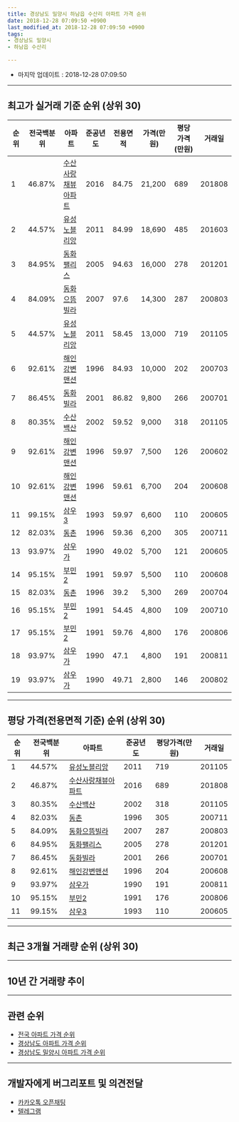 ```yaml
---
title: 경상남도 밀양시 하남읍 수산리 아파트 가격 순위
date: 2018-12-28 07:09:50 +0900
last_modified_at: 2018-12-28 07:09:50 +0900
tags:
- 경상남도 밀양시
- 하남읍 수산리

---
```


* 마지막 업데이트 : 2018-12-28 07:09:50

---

## 최고가 실거래 기준 순위 (상위 30)


|순위|전국백분위|아파트|준공년도|전용면적|가격(만원)|평당가격(만원)|거래일|
|---|---|---|---|---|---|---|---|
|1|46.87%|[수산사랑채뷰아파트](https://search.naver.com/search.naver?query=%EA%B2%BD%EC%83%81%EB%82%A8%EB%8F%84+%EB%B0%80%EC%96%91%EC%8B%9C+%ED%95%98%EB%82%A8%EC%9D%8D+%EC%88%98%EC%82%B0%EB%A6%AC+%EC%88%98%EC%82%B0%EC%82%AC%EB%9E%91%EC%B1%84%EB%B7%B0%EC%95%84%ED%8C%8C%ED%8A%B8)|2016|84.75|21,200|689|201808|
|2|44.57%|[유성노블리앙](https://search.naver.com/search.naver?query=%EA%B2%BD%EC%83%81%EB%82%A8%EB%8F%84+%EB%B0%80%EC%96%91%EC%8B%9C+%ED%95%98%EB%82%A8%EC%9D%8D+%EC%88%98%EC%82%B0%EB%A6%AC+%EC%9C%A0%EC%84%B1%EB%85%B8%EB%B8%94%EB%A6%AC%EC%95%99)|2011|84.99|18,690|485|201603|
|3|84.95%|[동화팰리스](https://search.naver.com/search.naver?query=%EA%B2%BD%EC%83%81%EB%82%A8%EB%8F%84+%EB%B0%80%EC%96%91%EC%8B%9C+%ED%95%98%EB%82%A8%EC%9D%8D+%EC%88%98%EC%82%B0%EB%A6%AC+%EB%8F%99%ED%99%94%ED%8C%B0%EB%A6%AC%EC%8A%A4)|2005|94.63|16,000|278|201201|
|4|84.09%|[동화으뜸빌라](https://search.naver.com/search.naver?query=%EA%B2%BD%EC%83%81%EB%82%A8%EB%8F%84+%EB%B0%80%EC%96%91%EC%8B%9C+%ED%95%98%EB%82%A8%EC%9D%8D+%EC%88%98%EC%82%B0%EB%A6%AC+%EB%8F%99%ED%99%94%EC%9C%BC%EB%9C%B8%EB%B9%8C%EB%9D%BC)|2007|97.6|14,300|287|200803|
|5|44.57%|[유성노블리앙](https://search.naver.com/search.naver?query=%EA%B2%BD%EC%83%81%EB%82%A8%EB%8F%84+%EB%B0%80%EC%96%91%EC%8B%9C+%ED%95%98%EB%82%A8%EC%9D%8D+%EC%88%98%EC%82%B0%EB%A6%AC+%EC%9C%A0%EC%84%B1%EB%85%B8%EB%B8%94%EB%A6%AC%EC%95%99)|2011|58.45|13,000|719|201105|
|6|92.61%|[해인강변맨션](https://search.naver.com/search.naver?query=%EA%B2%BD%EC%83%81%EB%82%A8%EB%8F%84+%EB%B0%80%EC%96%91%EC%8B%9C+%ED%95%98%EB%82%A8%EC%9D%8D+%EC%88%98%EC%82%B0%EB%A6%AC+%ED%95%B4%EC%9D%B8%EA%B0%95%EB%B3%80%EB%A7%A8%EC%85%98)|1996|84.93|10,000|202|200703|
|7|86.45%|[동화빌라](https://search.naver.com/search.naver?query=%EA%B2%BD%EC%83%81%EB%82%A8%EB%8F%84+%EB%B0%80%EC%96%91%EC%8B%9C+%ED%95%98%EB%82%A8%EC%9D%8D+%EC%88%98%EC%82%B0%EB%A6%AC+%EB%8F%99%ED%99%94%EB%B9%8C%EB%9D%BC)|2001|86.82|9,800|266|200701|
|8|80.35%|[수산백산](https://search.naver.com/search.naver?query=%EA%B2%BD%EC%83%81%EB%82%A8%EB%8F%84+%EB%B0%80%EC%96%91%EC%8B%9C+%ED%95%98%EB%82%A8%EC%9D%8D+%EC%88%98%EC%82%B0%EB%A6%AC+%EC%88%98%EC%82%B0%EB%B0%B1%EC%82%B0)|2002|59.52|9,000|318|201105|
|9|92.61%|[해인강변맨션](https://search.naver.com/search.naver?query=%EA%B2%BD%EC%83%81%EB%82%A8%EB%8F%84+%EB%B0%80%EC%96%91%EC%8B%9C+%ED%95%98%EB%82%A8%EC%9D%8D+%EC%88%98%EC%82%B0%EB%A6%AC+%ED%95%B4%EC%9D%B8%EA%B0%95%EB%B3%80%EB%A7%A8%EC%85%98)|1996|59.97|7,500|126|200602|
|10|92.61%|[해인강변맨션](https://search.naver.com/search.naver?query=%EA%B2%BD%EC%83%81%EB%82%A8%EB%8F%84+%EB%B0%80%EC%96%91%EC%8B%9C+%ED%95%98%EB%82%A8%EC%9D%8D+%EC%88%98%EC%82%B0%EB%A6%AC+%ED%95%B4%EC%9D%B8%EA%B0%95%EB%B3%80%EB%A7%A8%EC%85%98)|1996|59.61|6,700|204|200608|
|11|99.15%|[삼우3](https://search.naver.com/search.naver?query=%EA%B2%BD%EC%83%81%EB%82%A8%EB%8F%84+%EB%B0%80%EC%96%91%EC%8B%9C+%ED%95%98%EB%82%A8%EC%9D%8D+%EC%88%98%EC%82%B0%EB%A6%AC+%EC%82%BC%EC%9A%B03)|1993|59.97|6,600|110|200605|
|12|82.03%|[동촌](https://search.naver.com/search.naver?query=%EA%B2%BD%EC%83%81%EB%82%A8%EB%8F%84+%EB%B0%80%EC%96%91%EC%8B%9C+%ED%95%98%EB%82%A8%EC%9D%8D+%EC%88%98%EC%82%B0%EB%A6%AC+%EB%8F%99%EC%B4%8C)|1996|59.36|6,200|305|200711|
|13|93.97%|[삼우가](https://search.naver.com/search.naver?query=%EA%B2%BD%EC%83%81%EB%82%A8%EB%8F%84+%EB%B0%80%EC%96%91%EC%8B%9C+%ED%95%98%EB%82%A8%EC%9D%8D+%EC%88%98%EC%82%B0%EB%A6%AC+%EC%82%BC%EC%9A%B0%EA%B0%80)|1990|49.02|5,700|121|200605|
|14|95.15%|[부민2](https://search.naver.com/search.naver?query=%EA%B2%BD%EC%83%81%EB%82%A8%EB%8F%84+%EB%B0%80%EC%96%91%EC%8B%9C+%ED%95%98%EB%82%A8%EC%9D%8D+%EC%88%98%EC%82%B0%EB%A6%AC+%EB%B6%80%EB%AF%BC2)|1991|59.97|5,500|110|200608|
|15|82.03%|[동촌](https://search.naver.com/search.naver?query=%EA%B2%BD%EC%83%81%EB%82%A8%EB%8F%84+%EB%B0%80%EC%96%91%EC%8B%9C+%ED%95%98%EB%82%A8%EC%9D%8D+%EC%88%98%EC%82%B0%EB%A6%AC+%EB%8F%99%EC%B4%8C)|1996|39.2|5,300|269|200704|
|16|95.15%|[부민2](https://search.naver.com/search.naver?query=%EA%B2%BD%EC%83%81%EB%82%A8%EB%8F%84+%EB%B0%80%EC%96%91%EC%8B%9C+%ED%95%98%EB%82%A8%EC%9D%8D+%EC%88%98%EC%82%B0%EB%A6%AC+%EB%B6%80%EB%AF%BC2)|1991|54.45|4,800|109|200710|
|17|95.15%|[부민2](https://search.naver.com/search.naver?query=%EA%B2%BD%EC%83%81%EB%82%A8%EB%8F%84+%EB%B0%80%EC%96%91%EC%8B%9C+%ED%95%98%EB%82%A8%EC%9D%8D+%EC%88%98%EC%82%B0%EB%A6%AC+%EB%B6%80%EB%AF%BC2)|1991|59.76|4,800|176|200806|
|18|93.97%|[삼우가](https://search.naver.com/search.naver?query=%EA%B2%BD%EC%83%81%EB%82%A8%EB%8F%84+%EB%B0%80%EC%96%91%EC%8B%9C+%ED%95%98%EB%82%A8%EC%9D%8D+%EC%88%98%EC%82%B0%EB%A6%AC+%EC%82%BC%EC%9A%B0%EA%B0%80)|1990|47.1|4,800|191|200811|
|19|93.97%|[삼우가](https://search.naver.com/search.naver?query=%EA%B2%BD%EC%83%81%EB%82%A8%EB%8F%84+%EB%B0%80%EC%96%91%EC%8B%9C+%ED%95%98%EB%82%A8%EC%9D%8D+%EC%88%98%EC%82%B0%EB%A6%AC+%EC%82%BC%EC%9A%B0%EA%B0%80)|1990|49.71|2,800|146|200802|


---

## 평당 가격(전용면적 기준) 순위 (상위 30)


|순위|전국백분위|아파트|준공년도|평당가격(만원)|거래일|
|---|---|---|---|---|---|
|1|44.57%|[유성노블리앙](https://search.naver.com/search.naver?query=%EA%B2%BD%EC%83%81%EB%82%A8%EB%8F%84+%EB%B0%80%EC%96%91%EC%8B%9C+%ED%95%98%EB%82%A8%EC%9D%8D+%EC%88%98%EC%82%B0%EB%A6%AC+%EC%9C%A0%EC%84%B1%EB%85%B8%EB%B8%94%EB%A6%AC%EC%95%99)|2011|719|201105|
|2|46.87%|[수산사랑채뷰아파트](https://search.naver.com/search.naver?query=%EA%B2%BD%EC%83%81%EB%82%A8%EB%8F%84+%EB%B0%80%EC%96%91%EC%8B%9C+%ED%95%98%EB%82%A8%EC%9D%8D+%EC%88%98%EC%82%B0%EB%A6%AC+%EC%88%98%EC%82%B0%EC%82%AC%EB%9E%91%EC%B1%84%EB%B7%B0%EC%95%84%ED%8C%8C%ED%8A%B8)|2016|689|201808|
|3|80.35%|[수산백산](https://search.naver.com/search.naver?query=%EA%B2%BD%EC%83%81%EB%82%A8%EB%8F%84+%EB%B0%80%EC%96%91%EC%8B%9C+%ED%95%98%EB%82%A8%EC%9D%8D+%EC%88%98%EC%82%B0%EB%A6%AC+%EC%88%98%EC%82%B0%EB%B0%B1%EC%82%B0)|2002|318|201105|
|4|82.03%|[동촌](https://search.naver.com/search.naver?query=%EA%B2%BD%EC%83%81%EB%82%A8%EB%8F%84+%EB%B0%80%EC%96%91%EC%8B%9C+%ED%95%98%EB%82%A8%EC%9D%8D+%EC%88%98%EC%82%B0%EB%A6%AC+%EB%8F%99%EC%B4%8C)|1996|305|200711|
|5|84.09%|[동화으뜸빌라](https://search.naver.com/search.naver?query=%EA%B2%BD%EC%83%81%EB%82%A8%EB%8F%84+%EB%B0%80%EC%96%91%EC%8B%9C+%ED%95%98%EB%82%A8%EC%9D%8D+%EC%88%98%EC%82%B0%EB%A6%AC+%EB%8F%99%ED%99%94%EC%9C%BC%EB%9C%B8%EB%B9%8C%EB%9D%BC)|2007|287|200803|
|6|84.95%|[동화팰리스](https://search.naver.com/search.naver?query=%EA%B2%BD%EC%83%81%EB%82%A8%EB%8F%84+%EB%B0%80%EC%96%91%EC%8B%9C+%ED%95%98%EB%82%A8%EC%9D%8D+%EC%88%98%EC%82%B0%EB%A6%AC+%EB%8F%99%ED%99%94%ED%8C%B0%EB%A6%AC%EC%8A%A4)|2005|278|201201|
|7|86.45%|[동화빌라](https://search.naver.com/search.naver?query=%EA%B2%BD%EC%83%81%EB%82%A8%EB%8F%84+%EB%B0%80%EC%96%91%EC%8B%9C+%ED%95%98%EB%82%A8%EC%9D%8D+%EC%88%98%EC%82%B0%EB%A6%AC+%EB%8F%99%ED%99%94%EB%B9%8C%EB%9D%BC)|2001|266|200701|
|8|92.61%|[해인강변맨션](https://search.naver.com/search.naver?query=%EA%B2%BD%EC%83%81%EB%82%A8%EB%8F%84+%EB%B0%80%EC%96%91%EC%8B%9C+%ED%95%98%EB%82%A8%EC%9D%8D+%EC%88%98%EC%82%B0%EB%A6%AC+%ED%95%B4%EC%9D%B8%EA%B0%95%EB%B3%80%EB%A7%A8%EC%85%98)|1996|204|200608|
|9|93.97%|[삼우가](https://search.naver.com/search.naver?query=%EA%B2%BD%EC%83%81%EB%82%A8%EB%8F%84+%EB%B0%80%EC%96%91%EC%8B%9C+%ED%95%98%EB%82%A8%EC%9D%8D+%EC%88%98%EC%82%B0%EB%A6%AC+%EC%82%BC%EC%9A%B0%EA%B0%80)|1990|191|200811|
|10|95.15%|[부민2](https://search.naver.com/search.naver?query=%EA%B2%BD%EC%83%81%EB%82%A8%EB%8F%84+%EB%B0%80%EC%96%91%EC%8B%9C+%ED%95%98%EB%82%A8%EC%9D%8D+%EC%88%98%EC%82%B0%EB%A6%AC+%EB%B6%80%EB%AF%BC2)|1991|176|200806|
|11|99.15%|[삼우3](https://search.naver.com/search.naver?query=%EA%B2%BD%EC%83%81%EB%82%A8%EB%8F%84+%EB%B0%80%EC%96%91%EC%8B%9C+%ED%95%98%EB%82%A8%EC%9D%8D+%EC%88%98%EC%82%B0%EB%A6%AC+%EC%82%BC%EC%9A%B03)|1993|110|200605|


---

## 최근 3개월 거래량 순위 (상위 30)


<div style="width:100%;">
    <canvas id="deal_count_ranking" height="250"></canvas>
</div>


<script>
new Chart(document.getElementById("deal_count_ranking"), {
    type: 'horizontalBar',
    data: {
        labels: ['동촌', '수산사랑채뷰아파트'],
        datasets: [{
            label: '실거래 수',
            data: [1, 1],
            borderColor: "rgba(255, 0, 128, 1)",
            backgroundColor: "rgba(255, 0, 128, 0.5)",
            fill: false,
        }]
    },
    options: {
        responsive: true,
        title: {
            display: true,
            text: '최근 3개월 거래량 순위'
        },
        tooltips: {
            mode: 'index',
            intersect: false,
            callbacks: {
                title: function(tooltipItems, data) {
                    return "실거래 수:";
                },
                label: function(tooltipItem, data) {
                    return data.labels[tooltipItem.index] + ": " + tooltipItem.xLabel;
                }
            }
        },
        hover: {
            mode: 'nearest',
            intersect: true
        },
        scales: {
            xAxes: [{
                display: true,
                scaleLabel: {
                    display: true,
                    labelString: '실거래 수'
                },
                ticks: {
                    suggestedMin: 0,
                }
            }],
            yAxes: [{
                display: true,
                ticks: {
                    autoSkip: false,
                    callback: function(value, index, values) {
                        if (value.length > 15)
                            return value.substr(0, 13) + "...";
                        else
                            return value;
                    }
                },
                scaleLabel: {
                    display: false,
                }
            }]
        }
    }
});

</script>


---

## 10년 간 거래량 추이


<div style="width:100%;">
    <canvas id="deal_progress" height="250"></canvas>
</div>

<script>
new Chart(document.getElementById("deal_progress"), {
    type: 'line',
    data: {
        labels: ['200812','200901','200902','200903','200904','200905','200906','200907','200908','200909','200910','200911','200912','201001','201002','201003','201004','201005','201006','201007','201008','201009','201010','201011','201012','201101','201102','201103','201104','201105','201106','201107','201108','201109','201110','201111','201112','201201','201202','201203','201204','201205','201206','201207','201208','201209','201210','201211','201212','201301','201302','201303','201304','201305','201306','201307','201308','201309','201310','201311','201312','201401','201402','201403','201404','201405','201406','201407','201408','201409','201410','201411','201412','201501','201502','201503','201504','201505','201506','201507','201508','201509','201510','201511','201512','201601','201602','201603','201604','201605','201606','201607','201608','201609','201610','201611','201612','201701','201702','201703','201704','201705','201706','201707','201708','201709','201710','201711','201712','201801','201802','201803','201804','201805','201806','201807','201808','201809','201810','201811','201812'],
        datasets: [{
            label: '실거래 수',
            pointRadius: 1,
            data: [2, 1, 2, 1, 1, 2, 0, 1, 5, 0, 1, 3, 0, 0, 0, 4, 4, 2, 0, 0, 1, 1, 3, 1, 2, 3, 1, 2, 2, 3, 3, 4, 3, 4, 6, 0, 9, 3, 3, 7, 3, 10, 4, 0, 3, 1, 6, 5, 2, 0, 4, 2, 0, 0, 1, 2, 2, 5, 1, 1, 1, 0, 1, 1, 1, 2, 1, 2, 3, 2, 0, 0, 1, 1, 0, 2, 0, 2, 2, 3, 1, 0, 3, 2, 1, 4, 1, 3, 3, 9, 17, 6, 8, 4, 1, 3, 1, 1, 4, 2, 0, 1, 6, 2, 2, 1, 1, 0, 1, 1, 0, 5, 1, 0, 3, 1, 5, 0, 1, 1, 0],
            borderColor: "rgba(255, 201, 14, 1)",
            backgroundColor: "rgba(255, 201, 14, 0.5)",
            fill: true,
        }]
    },
    options: {
        responsive: true,
        title: {
            display: true,
            text: '10년간 거래량 추이'
        },
        tooltips: {
            mode: 'index',
            intersect: false,
        },
        hover: {
            mode: 'nearest',
            intersect: true
        },
        scales: {
            xAxes: [{
                display: true,
                scaleLabel: {
                    display: true,
                    labelString: '년/월'
                }
            }],
            yAxes: [{
                display: true,
                ticks: {
                    suggestedMin: 0,
                },
                scaleLabel: {
                    display: true,
                    labelString: '실거래 수'
                }
            }]
        }
    }
});

</script>


---

## 관련 순위

- [전국 아파트 가격 순위](https://inasie.github.io/apt-ranking/전국)
- [경상남도 아파트 가격 순위](https://inasie.github.io/apt-ranking/경상남도)
- [경상남도 밀양시 아파트 가격 순위](https://inasie.github.io/apt-ranking/경상남도-밀양시)


---

## 개발자에게 버그리포트 및 의견전달

- [카카오톡 오픈채팅](https://open.kakao.com/o/gLJUAP4)
- [텔레그램](https://t.me/inasie)

